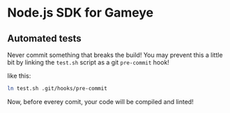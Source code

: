 # Node.js SDK for Gameye

## Automated tests
Never commit something that breaks the build! You may prevent this a little bit
by linking the `test.sh` script as a git `pre-commit` hook!

like this:
```bash
ln test.sh .git/hooks/pre-commit
```

Now, before everey comit, your code will be compiled and linted!